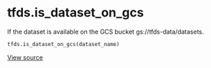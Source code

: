 <div itemscope itemtype="http://developers.google.com/ReferenceObject">
<meta itemprop="name" content="tfds.is_dataset_on_gcs" />
<meta itemprop="path" content="Stable" />
</div>

# tfds.is_dataset_on_gcs

If the dataset is available on the GCS bucket gs://tfds-data/datasets.

```python
tfds.is_dataset_on_gcs(dataset_name)
```

<a target="_blank" href=https://github.com/tensorflow/datasets/tree/master/tensorflow_datasets/core/utils/gcs_utils.py>View
source</a>

<!-- Placeholder for "Used in" -->
